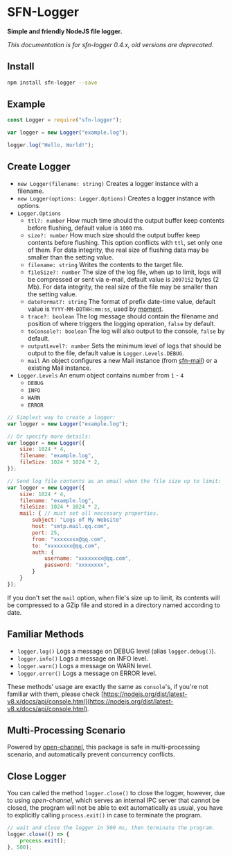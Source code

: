 # SFN-Logger

**Simple and friendly NodeJS file logger.**

*This documentation is for sfn-logger 0.4.x, old versions are deprecated.*

## Install

```sh
npm install sfn-logger --save
```

## Example

```javascript
const Logger = require("sfn-logger");

var logger = new Logger("example.log");

logger.log("Hello, World!");
```

## Create Logger

- `new Logger(filename: string)` Creates a logger instance with a filename.
- `new Logger(options: Logger.Options)` Creates a logger instance with options.
- `Logger.Options`
    - `ttl?: number` How much time should the output buffer keep contents before
        flushing, default value is `1000` ms.
    - `size?: number` How much size should the output buffer keep contents 
        before flushing. This option conflicts with `ttl`, set only one of them.
        For data integrity, the real size of flushing data may be smaller than
        the setting value.
    - `filename: string` Writes the contents to the target file.
    - `fileSize?: number` The size of the log file, when up to limit, logs will
        be compressed or sent via e-mail, default value is `2097152` bytes (2 Mb). 
        For data integrity, the real size of the file may be smaller than the 
        setting value.
    - `dateFormat?: string` The format of prefix date-time value, default value 
        is `YYYY-MM-DDTHH:mm:ss`, used by [moment](https://momentjs.com).
    - `trace?: boolean` The log message should contain the filename and position
        of where triggers the logging operation, `false` by default.
    - `toConsole?: boolean` The log will also output to the console, `false` by 
        default.
    - `outputLevel?: number` Sets the minimum level of logs that should be 
        output to the file, default value is `Logger.Levels.DEBUG`.
    - `mail` An object configures a new Mail instance (from 
            [sfn-mail](https://github.com/hyurl/sfn-mail)) or a existing Mail 
            instance.
- `Logger.Levels` An enum object contains number from `1` - `4`
    - `DEBUG`
    - `INFO`
    - `WARN`
    - `ERROR`

```javascript
// Simplest way to create a logger:
var logger = new Logger("example.log");

// Or specify more details:
var logger = new Logger({
    size: 1024 * 4,
    filename: "example.log",
    fileSize: 1024 * 1024 * 2,
});

// Send log file contents as an email when the file size up to limit:
var logger = new Logger({
    size: 1024 * 4,
    filename: "example.log",
    fileSize: 1024 * 1024 * 2,
    mail: { // must set all neccesary properties.
        subject: "Logs of My Website"
        host: "smtp.mail.qq.com",
        port: 25,
        from: "xxxxxxxx@qq.com",
        to: "xxxxxxxx@qq.com",
        auth: {
            username: "xxxxxxxx@qq.com",
            password: "xxxxxxxx",
        }
    }
});
```

If you don't set the `mail` option, when file's size up to limit, its contents 
will be compressed to a GZip file and stored in a directory named according to
date.

## Familiar Methods

- `logger.log()` Logs a message on DEBUG level (alias `logger.debug()`).
- `logger.info()` Logs a message on INFO level.
- `logger.warn()` Logs a message on WARN level.
- `logger.error()` Logs a message on ERROR level.

These methods' usage are exactly the same as `console`'s, if you're not 
familiar with them, please check 
[https://nodejs.org/dist/latest-v8.x/docs/api/console.html](https://nodejs.org/dist/latest-v8.x/docs/api/console.html).

## Multi-Processing Scenario

Powered by [open-channel](https://github.com/hyurl/open-channel), this package 
is safe in multi-processing scenario, and automatically prevent concurrency 
conflicts.

## Close Logger

You can called the method `logger.close()` to close the logger, however, due to 
using *open-channel*, which serves an internal IPC server that cannot be closed,
the program will not be able to exit automatically as usual, you have to 
explicitly calling `process.exit()` in case to terminate the program.

```javascript
// wait and close the logger in 500 ms, then terminate the program.
logger.close(() => {
    process.exit();
}, 500);
```